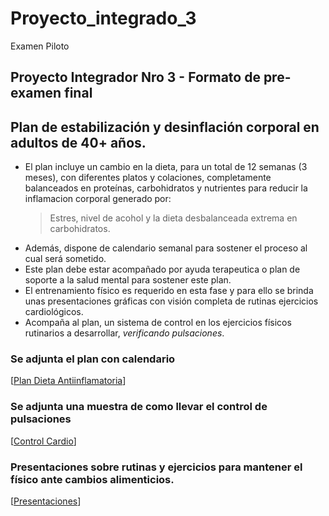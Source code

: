 # Proyecto_integrado_3
Examen Piloto
## Proyecto Integrador Nro 3 - Formato de pre-examen final
## Plan de estabilización y desinflación corporal en adultos de 40+ años.

* El plan incluye un cambio en la dieta, para un total de 12 semanas (3 meses), con diferentes platos y colaciones, completamente balanceados en proteínas, carbohidratos y nutrientes para reducir la inflamacion corporal generado por:
  > Estres, nivel de acohol y la dieta desbalanceada extrema en carbohidratos.
* Además, dispone de calendario semanal para sostener el proceso al cual será sometido.
* Este plan debe estar acompañado por ayuda terapeutica o plan de soporte a la salud mental para sostener este plan.
* El entrenamiento físico es requerido en esta fase y para ello se brinda unas presentaciones gráficas con visión completa de rutinas ejercicios cardiológicos.
* Acompaña al plan, un sistema de control en los ejercicios físicos rutinarios a desarrollar, _verificando pulsaciones_.

### Se adjunta el plan  con calendario
[[Plan Dieta Antiinflamatoria](https://docs.google.com/spreadsheets/d/1m5amMOTe_ya9a_02d1XPOwzAlv3eFgGpGZRQ0hMcsmU/edit?usp=drive_link)]

### Se adjunta una muestra de como llevar el control de pulsaciones
[[Control Cardio](https://docs.google.com/spreadsheets/d/1m5amMOTe_ya9a_02d1XPOwzAlv3eFgGpGZRQ0hMcsmU/edit?usp=drive_link)]

### Presentaciones sobre rutinas y ejercicios para mantener el físico ante cambios alimenticios.
[[Presentaciones](https://gamma.app/docs/Rutinas-Cardio-para-Adultos-40-v88zn5s3e1b29pl)]
